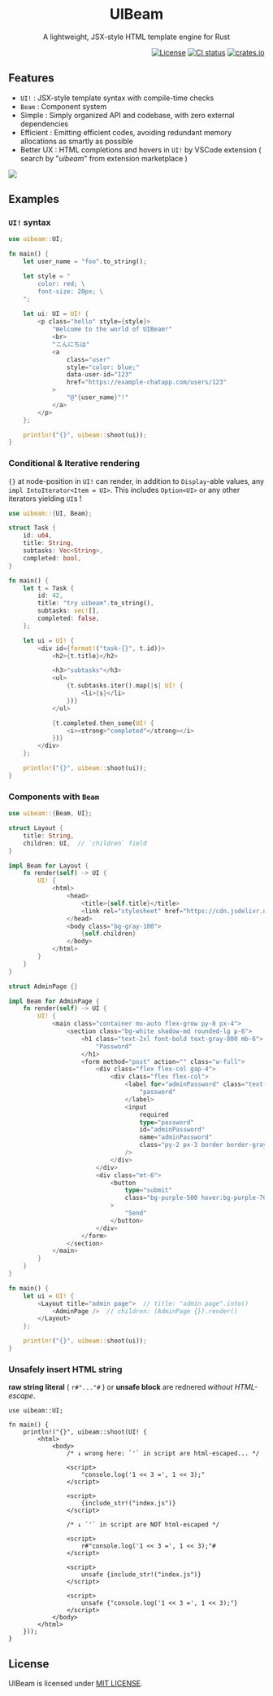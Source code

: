 <div align="center">
    <h1>
        UIBeam
    </h1>
    <p>
        A lightweight, JSX-style HTML template engine for Rust
    </p>
</div>

<div align="right">
    <a href="https://github.com/ohkami-rs/uibeam/blob/main/LICENSE"><img alt="License" src="https://img.shields.io/crates/l/uibeam.svg" /></a>
    <a href="https://github.com/ohkami-rs/uibeam/actions"><img alt="CI status" src="https://github.com/ohkami-rs/uibeam/actions/workflows/CI.yml/badge.svg"/></a>
    <a href="https://crates.io/crates/uibeam"><img alt="crates.io" src="https://img.shields.io/crates/v/uibeam" /></a>
</div>

## Features

- `UI!` : JSX-style template syntax with compile-time checks
- `Beam` : Component system
- Simple : Simply organized API and codebase, with zero external dependencies
- Efficient : Emitting efficient codes, avoiding redundant memory allocations as smartly as possible
- Better UX : HTML completions and hovers in `UI!` by VSCode extension ( search by "_uibeam_" from extension marketplace )

![](https://github.com/ohkami-rs/uibeam/raw/HEAD/support/vscode/assets/completion.png)

## Examples

### `UI!` syntax

```rust
use uibeam::UI;

fn main() {
    let user_name = "foo".to_string();

    let style = "
        color: red; \
        font-size: 20px; \
    ";
    
    let ui: UI = UI! {
        <p class="hello" style={style}>
            "Welcome to the world of UIBeam!"
            <br>
            "こんにちは"
            <a
                class="user"
                style="color: blue;"
                data-user-id="123"
                href="https://example-chatapp.com/users/123"
            >
                "@"{user_name}"!"
            </a>
        </p>
    };

    println!("{}", uibeam::shoot(ui));
}
```

### Conditional & Iterative rendering

`{}` at node-position in `UI!` can render, in addition to `Display`-able values, any `impl IntoIterator<Item = UI>`. This includes `Option<UI>` or any other iterators yielding `UI`s !

```rust
use uibeam::{UI, Beam};

struct Task {
    id: u64,
    title: String,
    subtasks: Vec<String>,
    completed: bool,
}

fn main() {
    let t = Task {
        id: 42,
        title: "try uibeam".to_string(),
        subtasks: vec![],
        completed: false,
    };

    let ui = UI! {
        <div id={format!("task-{}", t.id)}>
            <h2>{t.title}</h2>

            <h3>"subtasks"</h3>
            <ul>
                {t.subtasks.iter().map(|s| UI! {
                    <li>{s}</li>
                })}
            </ul>

            {t.completed.then_some(UI! {
                <i><strong>"completed"</strong></i>
            })}
        </div>
    };

    println!("{}", uibeam::shoot(ui));
}
```

### Components with `Beam`

```rust
use uibeam::{Beam, UI};

struct Layout {
    title: String,
    children: UI,  // `children` field
}

impl Beam for Layout {
    fn render(self) -> UI {
        UI! {
            <html>
                <head>
                    <title>{self.title}</title>
                    <link rel="stylesheet" href="https://cdn.jsdelivr.net/npm/tailwindcss@2.2.19/dist/tailwind.min.css">
                </head>
                <body class="bg-gray-100">
                    {self.children}
                </body>
            </html>
        }
    }
}

struct AdminPage {}

impl Beam for AdminPage {
    fn render(self) -> UI {
        UI! {
            <main class="container mx-auto flex-grow py-8 px-4">
                <section class="bg-white shadow-md rounded-lg p-6">
                    <h1 class="text-2xl font-bold text-gray-800 mb-6">
                        "Password"
                    </h1>
                    <form method="post" action="" class="w-full">
                        <div class="flex flex-col gap-4">
                            <div class="flex flex-col">
                                <label for="adminPassword" class="text-gray-700 text-sm font-bold mb-1">
                                    "password"
                                </label>
                                <input
                                    required
                                    type="password"
                                    id="adminPassword"
                                    name="adminPassword"
                                    class="py-2 px-3 border border-gray-400 rounded focus:outline-none focus:shadow-outline"
                                />
                            </div>
                        </div>
                        <div class="mt-6">
                            <button
                                type="submit"
                                class="bg-purple-500 hover:bg-purple-700 text-white py-2 px-4 rounded focus:outline-none focus:shadow-outline"
                            >
                                "Send"
                            </button>
                        </div>
                    </form>
                </section>
            </main>
        }
    }
}

fn main() {
    let ui = UI! {
        <Layout title="admin page">  // title: "admin page".into()
            <AdminPage />  // children: (AdminPage {}).render()
        </Layout>
    };

    println!("{}", uibeam::shoot(ui));
}
```

### Unsafely insert HTML string

**raw string literal** ( `r#"..."#` ) or **unsafe block** are rednered *without HTML-escape*.

<!-- ignore for `include_str!` -->
```rust,ignore
use uibeam::UI;

fn main() {
    println!("{}", uibeam::shoot(UI! {
        <html>
            <body>
                /* ↓ wrong here: `'` in script are html-escaped... */

                <script>
                    "console.log('1 << 3 =', 1 << 3);"
                </script>

                <script>
                    {include_str!("index.js")}
                </script>

                /* ↓ `'` in script are NOT html-escaped */

                <script>
                    r#"console.log('1 << 3 =', 1 << 3);"#
                </script>

                <script>
                    unsafe {include_str!("index.js")}
                </script>

                <script>
                    unsafe {"console.log('1 << 3 =', 1 << 3);"}
                </script>
            </body>
        </html>
    }));
}
```

## License

UIBeam is licensed under [MIT LICENSE](./LICENSE).
